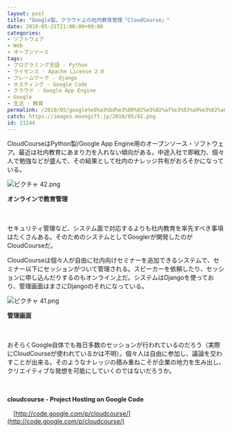 ```yaml
---
layout: post
title: "Google製。クラウド上の社内教育管理「CloudCourse」"
date: 2010-05-21T21:00:00+09:00
categories:
- ソフトウェア
- Web
- オープンソース
tags: 
- プログラミング言語 - Python
- ライセンス - Apache License 2.0
- フレームワーク - django
- ホスティング - Google Code
- クラウド - Google App Engine
- Google
- 生活 - 教育
permalink: /2010/05/google%e8%a3%bd%e3%80%82%e3%82%af%e3%83%a9%e3%82%a6%e3%83%89%e4%b8%8a%e3%81%ae%e7%a4%be%e5%86%85%e6%95%99%e8%82%b2%e7%ae%a1%e7%90%86%e3%80%8ccloudcourse%e3%80%8d/
catch: https://images.moongift.jp/2010/05/41.png
id: 21244
---
```

CloudCourseはPython製/Google App Engine用のオープンソース・ソフトウェア。最近は社内教育にあまり力を入れない傾向がある。中途入社で即戦力、個々人で勉強などが盛んで、その結果として社内のナレッジ共有がおろそかになっている。

  

![ピクチャ 42.png](https://images.moongift.jp/2010/05/42.png)  
  
**オンラインで教育管理**

  

　

  

セキュリティ管理など、システム面で対応するよりも社内教育を率先すべき事項はたくさんある。そのためのシステムとしてGooglerが開発したのがCloudCourseだ。

  
<!--more-->

CloudCourseは個々人が自由に社内向けセミナーを追加できるシステムで、セミナー以下にセッションがついて管理される。スピーカーを依頼したり、セッションに申し込んだりするのもオンライン上だ。システムはDjangoを使っており、管理画面はまさにDjangoのそれになっている。

  

![ピクチャ 41.png](https://images.moongift.jp/2010/05/41.png)  
  
**管理画面**

  

　

  

おそらくGoogle自体でも毎日多数のセッションが行われているのだろう（実際にCloudCourseが使われているかは不明）。個々人は自由に参加し、議論を交わすことが出来る。そのようなナレッジの積み重ねこそが企業の地力を生み出し、クリエイティブな発想を可能にしていくのではないだろうか。

  

　

  

**cloudcourse - Project Hosting on Google Code**  
  
　[http://code.google.com/p/cloudcourse/](http://code.google.com/p/cloudcourse/)

  
